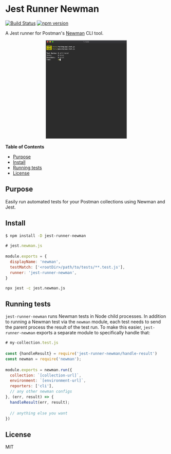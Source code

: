 # Jest Runner Newman

[![Build Status](https://travis-ci.org/fixate/jest-runner-newman.svg?branch=master)](https://travis-ci.org/fixate/jest-runner-newman)
[![npm version](https://badge.fury.io/js/jest-runner-newman.svg)](https://badge.fury.io/js/jest-runner-newman)

A Jest runner for Postman's [Newman](https://github.com/postmanlabs/newman) CLI tool.

<p align="center">
  <img src="assets/jest-runner-newman-demo.gif" width="50%" alt="cli example of jest-runner-newman">
</p>

<!-- START doctoc generated TOC please keep comment here to allow auto update -->
<!-- DON'T EDIT THIS SECTION, INSTEAD RE-RUN doctoc TO UPDATE -->
**Table of Contents**

- [Purpose](#purpose)
- [Install](#install)
- [Running tests](#running-tests)
- [License](#license)

<!-- END doctoc generated TOC please keep comment here to allow auto update -->

## Purpose

Easily run automated tests for your Postman collections using Newman and Jest.

## Install

```bash
$ npm install -D jest-runner-newman
```

```javascript
# jest.newman.js

module.exports = {
  displayName: 'newman',
  testMatch: ['<rootDir>/path/to/tests/**.test.js'],
  runner: 'jest-runner-newman',
}
```

```bash
npx jest -c jest.newman.js
```

## Running tests

`jest-runner-newman` runs Newman tests in Node child processes. In addition to
running a Newman test via the `newman` module, each test needs to send the
parent process the result of the test run. To make this easier,
`jest-runner-newman` exports a separate module to specifically handle that:

```javascript
# my-collection.test.js

const {handleResult} = require('jest-runner-newman/handle-result')
const newman = require('newman');

module.exports = newman.run({
  collection: `[collection-url]`,
  environment: `[environment-url]`,
  reporters: ['cli'],
  // any other newman configs
}, (err, result) => {
  handleResult(err, result);

  // anything else you want
})
```

## License

MIT

